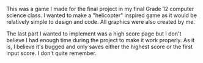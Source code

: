 This was a game I made for the final project in my final Grade 12 computer science class.
I wanted to make a "helicopter" inspired game as it would be relatively simple to design and code.
All graphics were also created by me.

The last part I wanted to implement was a high score page but I don't believe I had enough time during the project to make it work properly. As it is, I believe it's bugged and only saves either the highest score or the first input score. I don't quite remember.

